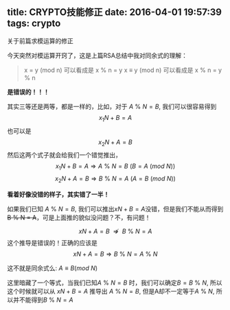 title: CRYPTO技能修正
date: 2016-04-01 19:57:39
tags: crypto
---
关于前篇求模运算的修正
<!--more-->

今天突然对模运算开窍了，这是上篇RSA总结中我对同余式的理解：
<del>
> x = y (mod n)   可以看成是   x % n = y
> x $\equiv$ y (mod n)   可以看成是   x % n = y % n
</del>

**是错误的！！！**

其实三等还是两等，都是一样的，比如，对于 $A\ \%\ N = B$,
我们可以很容易得到
$$x_1N + B = A$$
也可以是
$$x_2N + A = B$$
然后这两个式子就会给我们一个错觉推出，
$$x_1N + B = A  \Longrightarrow  A\ \%\ N = B\ (B = A\ (mod\ N))$$
$$x_2N + A = B \Longrightarrow  B\ \%\ N = A\ (A = B\ (mod\ N))$$

**看着好像没错的样子，其实错了一半！**

如果我们已知 $A\ \%\ N = B$, 我们可以推出$xN + B = A$没错，但是我们不能从而得到 <del>B % N = A</del>，可是上面推的貌似没问题？不，有问题！

$$xN + A = B\ \ \nRightarrow \ \ B\ \%\ N = A$$
这个推导是错误的！正确的应该是
$$xN + A = B \Longrightarrow B\ \%\ N = A\ \%\ N$$

这不就是同余式么: $A \equiv B(mod\ N)$

这里暗藏了一个等式，当我们已知$A\ \%\ N = B$ 时，我们可以确定$B = B\ \%\ N$, 所以这个时候就可以从 $xN + B = A$ 推导出 $A\ \%\ N = B$, 但是A却不一定等于$A\ \%\ N$, 所以并不能得到$B\ \%\ N = A$